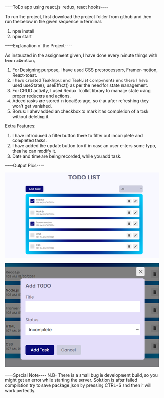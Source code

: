 ----ToDo app using react.js, redux, react hooks----

To run the project, first download the project folder from github and then run the below in the given sequence in terminal.
1. npm install
2. npm start


----Explanation of the Project----

As instructed in the assignment given, I have done every minute things with keen attention;
1. For Designing purpose, I have used CSS preprocessors, Framer-motion, React-toast.
2. I have created TaskInput and TaskList components and there I have used useState(), useEffect() as per the need for state management.
3. For CRUD activity, I used Redux Toolkit library to manage state using proper reducers and actions.
4. Added tasks are stored in localStorage, so that after refreshing they won't get vanished.
5. Bonus: I ahev added an checkbox to mark it as completion of a task without deleting it.

Extra Features:
1. I have introduced a filter button there to filter out incomplete and completed tasks.
2. I have added the update button too if in case an user enters some typo, then he can modify it.
3. Date and time are being recorded, while you add task.


----Output Pics----

![alt text](image.png)

![alt text](image-1.png)

----Special Note----
N.B- There is a small bug in development build, so you might get an error while starting the server. 
Solution is after failed compilation try to save package.json by pressing CTRL+S and then it will work perfectly.